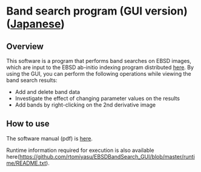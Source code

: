 # Band search program (GUI version) ([Japanese](https://github.com/rtomiyasu/EBSDBandSearch_GUI/blob/master/README.md))
## Overview
This software is a program that performs band searches on EBSD images, which are input to the EBSD ab-initio indexing program distributed [here](https://github.com/rtomiyasu/BandSearch). By using the GUI, you can perform the following operations while viewing the band search results:

- Add and delete band data
- Investigate the effect of changing parameter values ​​on the results
- Add bands by right-clicking on the 2nd derivative image

## How to use
The software manual (pdf) is [here](https://github.com/rtomiyasu/EBSDBandSearch_GUI/blob/master/doc/manual.pdf).

Runtime information required for execution is also available here(https://github.com/rtomiyasu/EBSDBandSearch_GUI/blob/master/runtime/README.txt).